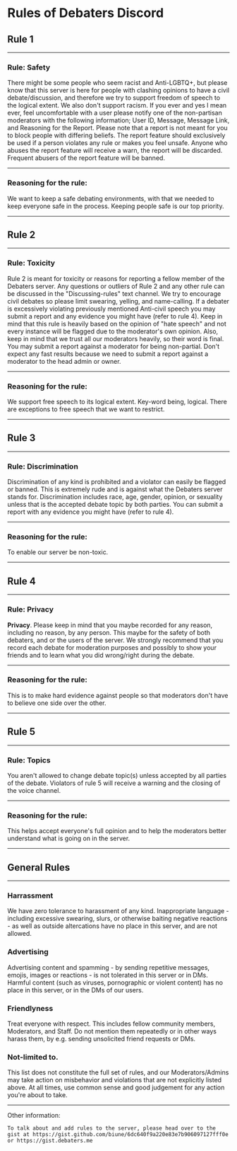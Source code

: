 # Rules of Debaters Discord
## **Rule 1**
---
### Rule: Safety
There might be some people who seem racist and Anti-LGBTQ+, but please know that this server is here for people with clashing opinions to have a civil debate/discussion, and therefore we try to support freedom of speech to the logical extent. We also don't support racism.  If you ever and yes I mean ever, feel uncomfortable with a user please notify one of the non-partisan moderators with the following information; User ID, Message, Message Link, and Reasoning for the Report. Please note that a report is not meant for you to block people with differing beliefs. The report feature should exclusively be used if a person violates any rule or makes you feel unsafe. Anyone who abuses the report feature will receive a warn, the report will be discarded. Frequent abusers of the report feature will be banned.

---

### Reasoning for the rule: 
We want to keep a safe debating environments, with that we needed to keep everyone safe in the process. Keeping people safe is our top priority.

---

## **Rule 2**

---

### Rule: Toxicity
Rule 2 is meant for toxicity or reasons for reporting a fellow member of the Debaters server. Any questions or outliers of Rule 2 and any other rule can be discussed in the "Discussing-rules" text channel. We try to encourage civil debates so please limit swearing, yelling, and name-calling. If a debater is excessively violating previously mentioned Anti-civil speech you may submit a report and any evidence you might have (refer to rule 4). Keep in mind that this rule is heavily based on the opinion of "hate speech" and not every instance will be flagged due to the moderator's own opinion. Also, keep in mind that we trust all our moderators heavily, so their word is final. You may submit a report 
against a moderator for being non-partial. Don't expect any fast results because we need to submit a report against a moderator to the head admin or owner. 

---

### Reasoning for the rule: 
We support free speech to its logical extent. Key-word being, logical. There are exceptions to free speech that we want to restrict. 

---

## **Rule 3**

---

### Rule: Discrimination
Discrimination of any kind is prohibited and a violator can easily be flagged or banned. This is extremely rude and is against what the Debaters server stands for. Discrimination includes race, age, gender, opinion, or sexuality unless that is the accepted debate topic by both parties. You can submit a report with any evidence you might have (refer to rule 4). 

---

### Reasoning for the rule: 
To enable our server be non-toxic.

---

## **Rule 4**

---

### Rule: Privacy
**Privacy**. Please keep in mind that you maybe recorded for any reason, including no reason, by any person. This maybe for the safety of both debaters, and or the users of the server. We strongly recommend that you record each debate for moderation purposes and possibly to show your friends and to learn what you did wrong/right during the debate.

---

### Reasoning for the rule: 
This is to make hard evidence against people so that moderators don't have to believe one side over the other.

---

## **Rule 5**

---

### Rule: Topics
You aren't allowed to change debate topic(s) unless accepted by all parties of the debate. Violators of rule 5 will receive a warning and the closing of the voice channel.

---

### Reasoning for the rule: 
This helps accept everyone's full opinion and to help the moderators better understand what is going on in the server.

---

## **General Rules**

---

### Harrassment
We have zero tolerance to harassment of any kind. Inappropriate language - including excessive swearing, slurs, or otherwise baiting negative reactions - as well as outside altercations have no place in this server, and are not allowed.

### Advertising
Advertising content and spamming - by sending repetitive messages, emojis, images or reactions - is not tolerated in this server or in DMs. Harmful content (such as viruses, pornographic or violent content) has no place in this server, or in the DMs of our users.

### Friendlyness
Treat everyone with respect. This includes fellow community members, Moderators, and Staff. Do not mention them repeatedly or in other ways harass them, by e.g. sending unsolicited friend requests or DMs.

### Not-limited to.
This list does not constitute the full set of rules, and our Moderators/Admins may take action on misbehavior and violations that are not explicitly listed above. At all times, use common sense and good judgement for any action you're about to take.

---

Other information:
```
To talk about and add rules to the server, please head over to the gist at https://gist.github.com/biune/6dc640f9a220e83e7b906097127fff0e or https://gist.debaters.me
```